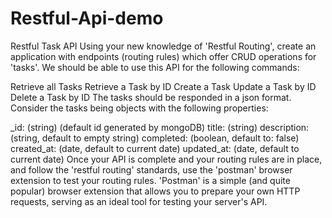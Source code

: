 # Restful-Api-demo

Restful Task API
Using your new knowledge of 'Restful Routing', create an application with endpoints (routing rules) which offer CRUD operations for 'tasks'. We should be able to use this API for the following commands:

Retrieve all Tasks
Retrieve a Task by ID
Create a Task
Update a Task by ID
Delete a Task by ID
The tasks should be responded in a json format. Consider the tasks being objects with the following properties:

_id: (string) (default id generated by mongoDB)
title: (string)
description: (string, default to empty string)
completed: (boolean, default to: false)
created_at: (date, default to current date)
updated_at: (date, default to current date)
Once your API is complete and your routing rules are in place, and follow the 'restful routing' standards, use the 'postman' browser extension to test your routing rules. 'Postman' is a simple (and quite popular) browser extension that allows you to prepare your own HTTP requests, serving as an ideal tool for testing your server's API.

